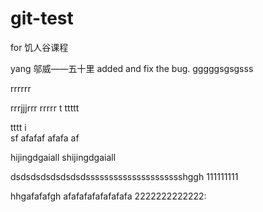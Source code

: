 # git-test
for 饥人谷课程

yang
邬威——五十里 added and fix the bug.
gggggsgsgsss

rrrrrr

rrrjjjrrr
rrrrr
t
ttttt



tttt
i	
sf
afafaf
afafa
af



hijingdgaiall 
shijingdgaiall 

dsdsdsdsdsdsdsdssssssssssssssssssssshggh
111111111


hhgafafafgh
afafafafafafafafa
2222222222222:
